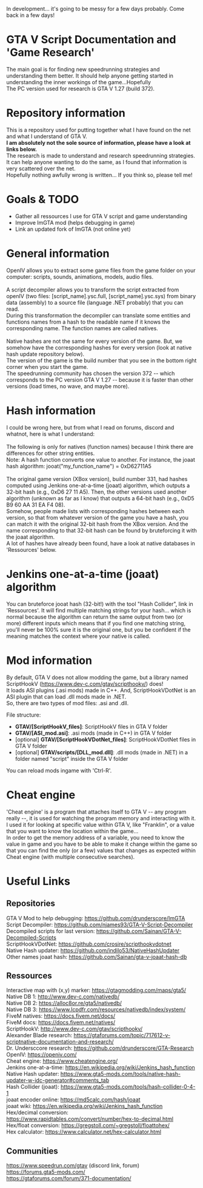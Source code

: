 In development... it's going to be messy for a few days probably. Come back in a few days!

# GTA V Script Documentation and 'Game Research'
The main goal is for finding new speedrunning strategies and understanding them better.
It should help anyone getting started in understanding the inner workings of the game...Hopefully<br />
The PC version used for research is GTA V 1.27 (build 372).

# Repository information
This is a repository used for putting together what I have found on the net and what I understand of GTA V.<br />**I am absolutely not the sole source of information, please have a look at links below.**<br />
The research is made to understand and research speedrunning strategies. It can help anyone wanting to do the same, as I found that information is very scattered over the net.<br />
Hopefully nothing awfully wrong is written... If you think so, please tell me!

# Goals & TODO
* Gather all ressources I use for GTA V script and game understanding
* Improve ImGTA mod (helps debugging in game)
* Link an updated fork of ImGTA (not online yet)

# General information
OpenIV allows you to extract some game files from the game folder on your computer: scripts, sounds, animations, models, audio files.<br /><br />
A script decompiler allows you to transform the script extracted from openIV (two files: [script_name].ysc.full, [script_name].ysc.sys) from binary data (assembly) to a source file (language .NET probably) that you can read.<br />
During this transformation the decompiler can translate some entities and functions names from a hash to the readable name if it knows the corresponding name. The function names are called natives.<br /><br />
Native hashes are not the same for every version of the game. But, we somehow have the corresponding hashes for every version (look at native hash update repository below).<br />
The version of the game is the build number that you see in the bottom right corner when you start the game.<br />
The speedrunning community has chosen the version 372 -- which corresponds to the PC version GTA V 1.27 -- because it is faster than other versions (load times, no wave, and maybe more).<br />

# Hash information
I could be wrong here, but from what I read on forums, discord and whatnot, here is what I understand:<br /><br />
The following is only for natives (function names) because I think there are differences for other string entities.<br />
Note: A hash function converts one value to another. For instance, the joaat hash algorithm: jooat("my_function_name") = 0xD62711A5<br /><br />
The original game version (XBox version), build number 331, had hashes computed using Jenkins one-at-a-time (joaat) algorithm, which outputs a 32-bit hash (e.g., 0xD6 27 11 A5). Then, the other versions used another algorithm (unknown as far as I know) that outputs a 64-bit hash (e.g., 0xD5 B9 60 AA 31 EA F4 08).<br />
Somehow, people made lists with corresponding hashes between each version, so that from whatever version of the game you have a hash, you can match it with the original 32-bit hash from the XBox version. And the name corresponding to that 32-bit hash can be found by bruteforcing it with the joaat algorithm.<br />
A lot of hashes have already been found, have a look at native databases in 'Ressources' below.

# Jenkins one-at-a-time (joaat) algorithm
You can bruteforce jooat hash (32-bit!) with the tool "Hash Collider", link in 'Ressources'.
It will find multiple matching strings for your hash... which is normal because the algorithm can return the same output from two (or more) different inputs which means that if you find one matching string, you'll never be 100% sure it is the original one, but you be confident if the meaning matches the context where your native is called. 

# Mod information
By default, GTA V does not allow modding the game, but a library named ScriptHookV (https://www.dev-c.com/gtav/scripthookv/) does!<br />
It loads ASI plugins (.asi mods) made in C++. And, ScriptHookVDotNet is an ASI plugin that can load .dll mods made in .NET.<br />
So, there are two types of mod files: .asi and .dll.<br />

File structure:
* **GTAV/[ScriptHookV_files]**: ScriptHookV files in GTA V folder
* **GTAV/[ASI_mod.asi]**: .asi mods (made in C++) in GTA V folder
* [optional] **GTAV/[ScriptHookVDotNet_files]**: ScriptHookVDotNet files in GTA V folder
* [optional] **GTAV/scripts/[DLL_mod.dll]**: .dll mods (made in .NET) in a folder named "script" inside the GTA V folder

You can reload mods ingame with 'Ctrl-R'.<br />

# Cheat engine
'Cheat engine' is a program that attaches itself to GTA V -- any program really --, it is used for watching the program memory and interacting with it.<br />
I used it for looking at specific value within GTA V, like "Franklin", or a value that you want to know the location within the game...<br />
In order to get the memory address of a variable, you need to know the value in game and you have to be able to make it change within the game so that you can find the only (or a few) values that changes as expected within Cheat engine (with multiple consecutive searches).

# Useful Links
## Repositories
GTA V Mod to help debugging: https://github.com/drunderscore/ImGTA<br />
Script Decompiler: https://github.com/njames93/GTA-V-Script-Decompiler<br />
Decompiled scripts for last version: https://github.com/Sainan/GTA-V-Decompiled-Scripts<br />
ScriptHookVDotNet: https://github.com/crosire/scripthookvdotnet<br />
Native Hash updater: https://github.com/indilo53/NativeHashUpdater<br />
Other names joaat hash: https://github.com/Sainan/gta-v-joaat-hash-db<br />

## Ressources
Interactive map with (x,y) marker: https://gtagmodding.com/maps/gta5/<br />
Native DB 1: http://www.dev-c.com/nativedb/<br />
Native DB 2: https://alloc8or.re/gta5/nativedb/<br />
Native DB 3: https://www.lcpdfr.com/resources/nativedb/index/system/<br />
FiveM natives: https://docs.fivem.net/docs/<br />
FiveM docs: https://docs.fivem.net/natives/<br />
ScriptHookV: http://www.dev-c.com/gtav/scripthookv/<br />
Alexander Blade research: https://gtaforums.com/topic/717612-v-scriptnative-documentation-and-research/<br />
Dr. Undersccore research: https://github.com/drunderscore/GTA-Research<br />
OpenIV: https://openiv.com/<br />
Cheat engine: https://www.cheatengine.org/<br />
Jenkins one-at-a-time: https://en.wikipedia.org/wiki/Jenkins_hash_function<br />
Native Hash updater: https://www.gta5-mods.com/tools/native-hash-updater-w-idc-generator#comments_tab<br />
Hash Collider (joaat): https://www.gta5-mods.com/tools/hash-collider-0-4-1<br />
joaat encoder online: https://md5calc.com/hash/joaat<br />
joaat wiki: https://en.wikipedia.org/wiki/Jenkins_hash_function<br />
Hex/decimal conversion: https://www.rapidtables.com/convert/number/hex-to-decimal.html<br />
Hex/float conversion: https://gregstoll.com/~gregstoll/floattohex/<br />
Hex calculator: https://www.calculator.net/hex-calculator.html<br />

## Communities
https://www.speedrun.com/gtav (discord link, forum)<br />
https://forums.gta5-mods.com/<br />
https://gtaforums.com/forum/371-documentation/<br />
